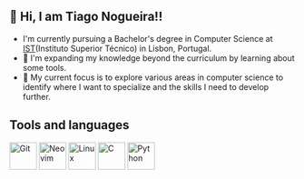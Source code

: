 ## 👋 Hi, I am Tiago Nogueira!!

 - I'm currently pursuing a Bachelor's degree in Computer Science at [IST](https://fenix.tecnico.ulisboa.pt/cursos/leic-t)(Instituto Superior Técnico) in Lisbon, Portugal.  
 - 🌱 I'm expanding my knowledge beyond the curriculum by learning about some tools.  
 - 🎯 My current focus is to explore various areas in computer science to identify where I want to specialize and the skills I need to develop further.  

## Tools and languages
  <img height="48" width="48"
       src="https://cdn.simpleicons.org/git"
       alt="Git" />
  <img height="48" width="48"
       src="https://cdn.simpleicons.org/neovim"
       alt="Neovim" />
  <img height="48" width="48"
       src="https://cdn.simpleicons.org/linux"
       alt="Linux" />
  <img height="48" width="48"
       src="https://cdn.simpleicons.org/c"
       alt="C" />
  <img height="48" width="48"
       src="https://cdn.simpleicons.org/python"
       alt="Python" />
<!--
**Tiagon06/Tiagon06** is a ✨ _special_ ✨ repository because its `README.md` (this file) appears on your GitHub profile.

Here are some ideas to get you started:

- 🔭 I’m currently working on ...
- 🌱 I’m currently learning ...
- 👯 I’m looking to collaborate on ...
- 🤔 I’m looking for help with ...
- 💬 Ask me about ...
- 📫 How to reach me: ...
- 😄 Pronouns: ...
- ⚡ Fun fact: ...
-->
